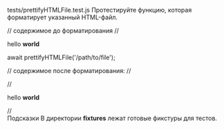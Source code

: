 tests/prettifyHTMLFile.test.js
Протестируйте функцию, которая форматирует указанный HTML-файл.

// содержимое до форматирования
// <div><p>hello <b>world</b></p></div>
await prettifyHTMLFile('/path/to/file');

// содержимое после форматирования:
// <div>
//     <p>hello <b>world</b></p>
// </div>
Подсказки
В директории __fixtures__ лежат готовые фикстуры для тестов.